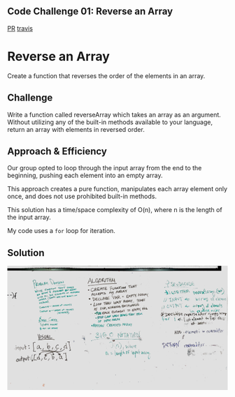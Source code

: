## Code Challenge 01: Reverse an Array
[PR](https://github.com/charmedsatyr-401-advanced-javascript/data-structures-and-algorithms/pull/2)
[travis](https://travis-ci.org/charmedsatyr-401-advanced-javascript/data-structures-and-algorithms)

# Reverse an Array
Create a function that reverses the order of the elements in an array.

## Challenge
Write a function called reverseArray which takes an array as an argument. Without utilizing any of the built-in methods available to your language, return an array with elements in reversed order.

## Approach & Efficiency
Our group opted to loop through the input array from the end to the beginning, pushing each element into an empty array.

This approach creates a pure function, manipulates each array element only once, and does not use prohibited built-in methods.

This solution has a time/space complexity of O(n), where n is the length of the input array.

My code uses a `for` loop for iteration.

## Solution
![whiteboard](../../assets/array-reverse-whiteboard.jpg)
